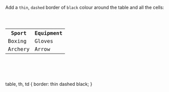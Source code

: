 Add a `thin`, `dashed` border of `black` colour around the table and all the cells:

<Editor lang="css" type="exercise">
<code>
<panel lang="html">
<table>
  <tr>
    <th>Sport</th>
    <th>Equipment</th>
  </tr>
  <tr>
    <td>Boxing</td>
    <td>Gloves</td>
  </tr>
  <tr>
    <td>Archery</td>
    <td>Arrow</td>
  </tr>
</table>
</panel>
<panel lang="css">

</panel>
</code>

<solution>
table, th, td {
  border: thin dashed black;
}
</solution>
</Editor>
